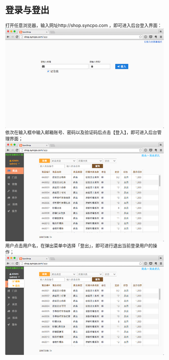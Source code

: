 # 登录与登出

打开任意浏览器，输入网址http://shop.syncpo.com ，即可进入后台登入界面：
![](1.png)
依次在输入框中输入邮箱账号、密码以及验证码后点击【登入】，即可进入后台管理界面；
![](2.png)
用户点击用户名，在弹出菜单中选择「登出」，即可进行退出当前登录用户的操作；
![](3.png)




